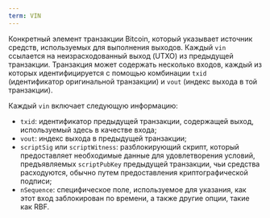 ```yaml
---
term: VIN
---
```


Конкретный элемент транзакции Bitcoin, который указывает источник средств, используемых для выполнения выходов. Каждый `vin` ссылается на неизрасходованный выход (UTXO) из предыдущей транзакции. Транзакция может содержать несколько входов, каждый из которых идентифицируется с помощью комбинации `txid` (идентификатор оригинальной транзакции) и `vout` (индекс выхода в той транзакции).

Каждый `vin` включает следующую информацию:
* `txid`: идентификатор предыдущей транзакции, содержащей выход, используемый здесь в качестве входа;
* `vout`: индекс выхода в предыдущей транзакции;
* `scriptSig` или `scriptWitness`: разблокирующий скрипт, который предоставляет необходимые данные для удовлетворения условий, предъявляемых `scriptPubKey` предыдущей транзакции, чьи средства расходуются, обычно путем предоставления криптографической подписи;
* `nSequence`: специфическое поле, используемое для указания, как этот вход заблокирован по времени, а также другие опции, такие как RBF.